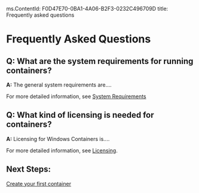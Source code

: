 ms.ContentId: F0D47E70-0BA1-4A06-B2F3-0232C496709D
title: Frequently asked questions

# Frequently Asked Questions

## Q: What are the system requirements for running containers?
**A:** The general system requirements are....

For more detailed information, see [System Requirements](..\userguide\system_requirements.md)

## Q: What kind of licensing is needed for containers?
**A:** Licensing for Windows Containers is....

For more detailed information, see [Licensing](..\about\licensing.md).


## Next Steps:
[Create your first container](..\quick_start\hello_world.md)
